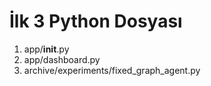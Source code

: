 # İlk 3 Python Dosyası

1. app/__init__.py
2. app/dashboard.py
3. archive/experiments/fixed_graph_agent.py